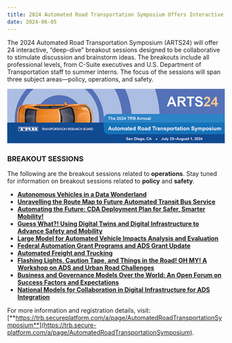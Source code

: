 ```yaml
---
title: 2024 Automated Road Transportation Symposium Offers Interactive Breakout Sessions on Automated Vehicle Operations Topics
date: 2024-06-05
---
```


The 2024 Automated Road Transportation Symposium (ARTS24) will offer 24 interactive, “deep-dive” breakout sessions designed to be collaborative to stimulate discussion and brainstorm ideas. The breakouts include all professional levels, from C-Suite executives and U.S. Department of Transportation staff to summer interns. The focus of the sessions will span three subject areas—policy, operations, and safety.

![Automated Road Transportation Symposium](press-images/arts24_news.jpg)

### BREAKOUT SESSIONS

The following are the breakout sessions related to **operations**. Stay tuned for information on breakout sessions related to **policy** and **safety**.

-   [**Autonomous Vehicles in a Data Wonderland**](https://trb.secure-platform.com/a/solicitations/160/sessiongallery/schedule/items/1939)
-   **[Unravelling the Route Map to Future Automated Transit Bus Service](https://trb.secure-platform.com/a/solicitations/160/sessiongallery/schedule/items/1940)**
-   **[Automating the Future: CDA Deployment Plan for Safer, Smarter Mobility!](https://trb.secure-platform.com/a/solicitations/160/sessiongallery/schedule/items/1942)**
-   **[Guess What?! Using Digital Twins and Digital Infrastructure to Advance Safety and Mobility](https://trb.secure-platform.com/a/solicitations/160/sessiongallery/schedule/items/1943)**
-   **[Large Model for Automated Vehicle Impacts Analysis and Evaluation](https://trb.secure-platform.com/a/solicitations/160/sessiongallery/schedule/items/1938)** 
-   **[Federal Automation Grant Programs and ADS Grant Update](https://trb.secure-platform.com/a/solicitations/160/sessiongallery/schedule/items/1944)**
-   **[Automated Freight and Trucking](https://trb.secure-platform.com/a/solicitations/160/sessiongallery/schedule/items/1960)**
-   **[Flashing Lights, Caution Tape, and Things in the Road! OH MY! A Workshop on ADS and Urban Road Challenges](https://trb.secure-platform.com/a/solicitations/160/sessiongallery/schedule/items/1946)**
-   **[Business and Governance Models Over the World: An Open Forum on Success Factors and Expectations](https://trb.secure-platform.com/a/solicitations/160/sessiongallery/schedule/items/1947)**
-   **[National Models for Collaboration in Digital Infrastructure for ADS Integration](https://trb.secure-platform.com/a/solicitations/160/sessiongallery/schedule/items/1959)**

For more information and registration details, visit: [**https://trb.secureplatform.com/a/page/AutomatedRoadTransportationSymposium**](https://trb.secure-platform.com/a/page/AutomatedRoadTransportationSymposium).


